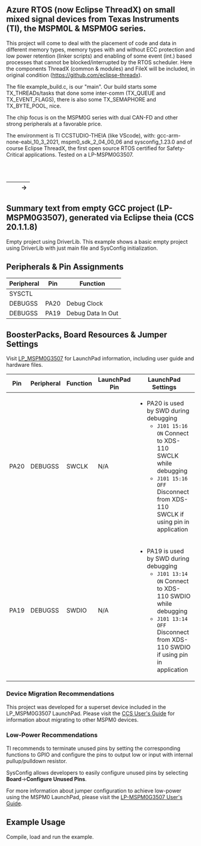 ## Azure RTOS (now Eclipse ThreadX) on small mixed signal devices from Texas Instruments (TI), the MSPM0L & MSPM0G series.

This project will come to deal with the placement of code and data in different memory types, memory types with and without ECC protection and low power retention (linker scripts) and enabling of some event (int.) based processes that cannot be blocked/interrupted by the RTOS scheduler. Here the components ThreadX (common & modules) and FileX will be included, in original condition (https://github.com/eclipse-threadx).

The file example_build.c, is our "main". Our build starts some TX_THREADs/tasks that done some inter-comm (TX_QUEUE and TX_EVENT_FLAGS), there is also some TX_SEMAPHORE and TX_BYTE_POOL, nice.

The chip focus is on the MSPM0G series with dual CAN-FD and other strong peripherals at a favorable price.

The environment is TI CCSTUDIO-THEIA (like VScode), with: gcc-arm-none-eabi_10_3_2021, mspm0_sdk_2_04_00_06
and sysconfig_1.23.0 and of course Eclipse ThreadX, the first open source RTOS
certified for Safety-Critical applications. Tested on a LP-MSPM0G3507. 

<br />
<br />

|          |          |         -> |
| --- | --- | --- |

## Summary text from empty GCC project (LP-MSPM0G3507), generated via Eclipse theia (CCS 20.1.1.8)

Empty project using DriverLib.
This example shows a basic empty project using DriverLib with just main file
and SysConfig initialization.

## Peripherals & Pin Assignments

| Peripheral | Pin | Function |
| --- | --- | --- |
| SYSCTL |  |  |
| DEBUGSS | PA20 | Debug Clock |
| DEBUGSS | PA19 | Debug Data In Out |

## BoosterPacks, Board Resources & Jumper Settings

Visit [LP_MSPM0G3507](https://www.ti.com/tool/LP-MSPM0G3507) for LaunchPad information, including user guide and hardware files.

| Pin | Peripheral | Function | LaunchPad Pin | LaunchPad Settings |
| --- | --- | --- | --- | --- |
| PA20 | DEBUGSS | SWCLK | N/A | <ul><li>PA20 is used by SWD during debugging<br><ul><li>`J101 15:16 ON` Connect to XDS-110 SWCLK while debugging<br><li>`J101 15:16 OFF` Disconnect from XDS-110 SWCLK if using pin in application</ul></ul> |
| PA19 | DEBUGSS | SWDIO | N/A | <ul><li>PA19 is used by SWD during debugging<br><ul><li>`J101 13:14 ON` Connect to XDS-110 SWDIO while debugging<br><li>`J101 13:14 OFF` Disconnect from XDS-110 SWDIO if using pin in application</ul></ul> |

### Device Migration Recommendations
This project was developed for a superset device included in the LP_MSPM0G3507 LaunchPad. Please
visit the [CCS User's Guide](https://software-dl.ti.com/msp430/esd/MSPM0-SDK/latest/docs/english/tools/ccs_ide_guide/doc_guide/doc_guide-srcs/ccs_ide_guide.html#sysconfig-project-migration)
for information about migrating to other MSPM0 devices.

### Low-Power Recommendations
TI recommends to terminate unused pins by setting the corresponding functions to
GPIO and configure the pins to output low or input with internal
pullup/pulldown resistor.

SysConfig allows developers to easily configure unused pins by selecting **Board**→**Configure Unused Pins**.

For more information about jumper configuration to achieve low-power using the
MSPM0 LaunchPad, please visit the [LP-MSPM0G3507 User's Guide](https://www.ti.com/lit/slau873).

## Example Usage

Compile, load and run the example.
